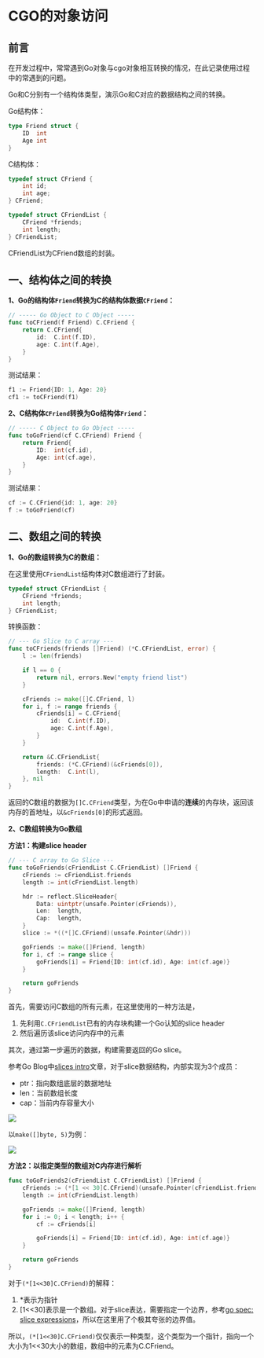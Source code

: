 # CGO的对象访问

## 前言

在开发过程中，常常遇到Go对象与cgo对象相互转换的情况，在此记录使用过程中的常遇到的问题。

Go和C分别有一个结构体类型，演示Go和C对应的数据结构之间的转换。

Go结构体：

```go
type Friend struct {
	ID  int
	Age int
}
```

C结构体：

```c
typedef struct CFriend {
    int id;
    int age;
} CFriend;

typedef struct CFriendList {
    CFriend *friends;
    int length;
} CFriendList;
```

CFriendList为CFriend数组的封装。

## 一、结构体之间的转换

**1、Go的结构体`Friend`转换为C的结构体数据`CFriend`：**

```go
// ----- Go Object to C Object -----
func toCFriend(f Friend) C.CFriend {
	return C.CFriend{
		id:  C.int(f.ID),
		age: C.int(f.Age),
	}
}
```

测试结果：

```go
f1 := Friend{ID: 1, Age: 20}
cf1 := toCFriend(f1)
```



**2、C结构体`CFriend`转换为Go结构体`Friend`：**

```go
// ----- C Object to Go Object -----
func toGoFriend(cf C.CFriend) Friend {
	return Friend{
		ID:  int(cf.id),
		Age: int(cf.age),
	}
}
```

测试结果：

```go
cf := C.CFriend{id: 1, age: 20}
f := toGoFriend(cf)
```



## 二、数组之间的转换

**1、Go的数组转换为C的数组：**

在这里使用`CFriendList`结构体对C数组进行了封装。

```c
typedef struct CFriendList {
    CFriend *friends;
    int length;
} CFriendList;
```

转换函数：

```go
// --- Go Slice to C array ---
func toCFriends(friends []Friend) (*C.CFriendList, error) {
	l := len(friends)

	if l == 0 {
		return nil, errors.New("empty friend list")
	}

	cFriends := make([]C.CFriend, l)
	for i, f := range friends {
		cFriends[i] = C.CFriend{
			id:  C.int(f.ID),
			age: C.int(f.Age),
		}
	}

	return &C.CFriendList{
		friends: (*C.CFriend)(&cFriends[0]),
		length:  C.int(l),
	}, nil
}
```

返回的C数组的数据为`[]C.CFriend`类型，为在Go中申请的**连续**的内存块，返回该内存的首地址，以`&cFriends[0]`的形式返回。

**2、C数组转换为Go数组**

**方法1：构建slice header**

```go
// --- C array to Go Slice ---
func toGoFriends(cFriendList C.CFriendList) []Friend {
	cFriends := cFriendList.friends
	length := int(cFriendList.length)

	hdr := reflect.SliceHeader{
		Data: uintptr(unsafe.Pointer(cFriends)),
		Len:  length,
		Cap:  length,
	}
	slice := *((*[]C.CFriend)(unsafe.Pointer(&hdr)))

	goFriends := make([]Friend, length)
	for i, cf := range slice {
		goFriends[i] = Friend{ID: int(cf.id), Age: int(cf.age)}
	}

	return goFriends
}
```

首先，需要访问C数组的所有元素，在这里使用的一种方法是，

1. 先利用`C.CFriendList`已有的内存块构建一个Go认知的slice header
2. 然后遍历该slice访问内存中的元素

其次，通过第一步遍历的数据，构建需要返回的Go slice。



参考Go Blog中[slices intro](https://blog.golang.org/slices-intro)文章，对于slice数据结构，内部实现为3个成员：

- ptr：指向数组底层的数据地址
- len：当前数组长度
- cap：当前内存容量大小

![](https://blog.golang.org/slices-intro/slice-struct.png)

以`make([]byte, 5)`为例：

![](https://blog.golang.org/slices-intro/slice-1.png)



**方法2：以指定类型的数组对C内存进行解析**

```go
func toGoFriends2(cFriendList C.CFriendList) []Friend {
	cFriends := (*[1 << 30]C.CFriend)(unsafe.Pointer(cFriendList.friends))
	length := int(cFriendList.length)

	goFriends := make([]Friend, length)
	for i := 0; i < length; i++ {
		cf := cFriends[i]

		goFriends[i] = Friend{ID: int(cf.id), Age: int(cf.age)}
	}

	return goFriends
}
```

对于`(*[1<<30]C.CFriend)`的解释：

1. *表示为指针
2. [1<<30]表示是一个数组。对于slice表达，需要指定一个边界，参考[go spec: slice expressions](https://golang.org/ref/spec#Slice_expressions)，所以在这里用了个极其夸张的边界值。

所以，`(*[1<<30]C.CFriend)`仅仅表示一种类型，这个类型为一个指针，指向一个大小为1<<30大小的数组，数组中的元素为C.CFriend。

